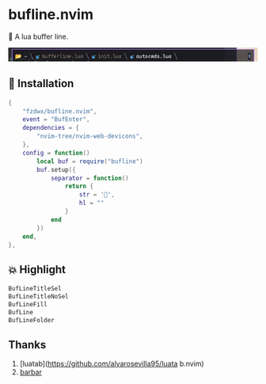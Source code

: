 # bufline.nvim

🤏 A lua buffer line.

![img.png](img.png)

## 🤖 Installation

```lua
{
    "fzdwx/bufline.nvim",
    event = "BufEnter",
    dependencies = {
        "nvim-tree/nvim-web-devicons",
    },
    config = function()
        local buf = require("bufline")
        buf.setup({
            separator = function()
                return {
                    str = '',
                    hl = ""
                }
            end
        })
    end,
},
```

## 💥 Highlight

```text
BufLineTitleSel
BufLineTitleNoSel
BufLineFill
BufLine
BufLineFolder
```

## Thanks
1. [luatab](https://github.com/alvarosevilla95/luata b.nvim)
2. [barbar](https://github.com/romgrk/barbar.nvim)
